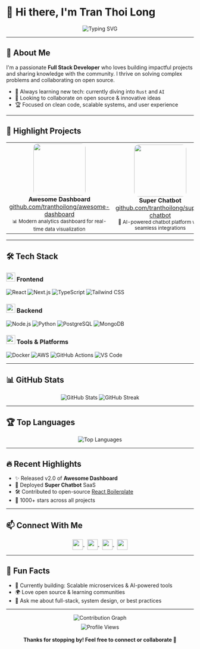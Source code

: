 # 👋 Hi there, I'm Tran Thoi Long

<div align="center">
  <img src="https://readme-typing-svg.herokuapp.com?font=Fira+Code&weight=500&size=28&pause=1000&color=00D4AA&center=true&vCenter=true&width=600&height=50&lines=Full+Stack+Developer;Open+Source+Contributor;Project+Builder+%26+Problem+Solver;Kiem+Cai+Con+Cac" alt="Typing SVG" />
</div>


---

## 🚀 About Me

I'm a passionate <b>Full Stack Developer</b> who loves building impactful projects and sharing knowledge with the community. I thrive on solving complex problems and collaborating on open source.

- 🌱 Always learning new tech: currently diving into <code>Rust</code> and <code>AI</code>
- 🤝 Looking to collaborate on open source & innovative ideas
- 🏆 Focused on clean code, scalable systems, and user experience

---

## 🌟 Highlight Projects

<table>
  <tr>
    <td align="center">
      <a href="https://github.com/tranthoilong/awesome-dashboard"><img src="https://github.com/tranthoilong/awesome-dashboard/raw/main/cover.png" width="140px" style="border-radius:12px;"/></a>
      <br/>
      <b>Awesome Dashboard</b><br/>
      <a href="https://github.com/tranthoilong/awesome-dashboard">github.com/tranthoilong/awesome-dashboard</a>
      <br/>
      <sub>📊 Modern analytics dashboard for real-time data visualization</sub>
    </td>
    <td align="center">
      <a href="https://github.com/tranthoilong/super-chatbot"><img src="https://github.com/tranthoilong/super-chatbot/raw/main/cover.png" width="140px" style="border-radius:12px;"/></a>
      <br/>
      <b>Super Chatbot</b><br/>
      <a href="https://github.com/tranthoilong/super-chatbot">github.com/tranthoilong/super-chatbot</a>
      <br/>
      <sub>🤖 AI-powered chatbot platform with seamless integrations</sub>
    </td>
    <td align="center">
      <a href="https://github.com/tranthoilong/ecommerce-starter"><img src="https://github.com/tranthoilong/ecommerce-starter/raw/main/cover.png" width="140px" style="border-radius:12px;"/></a>
      <br/>
      <b>Ecommerce Starter</b><br/>
      <a href="https://github.com/tranthoilong/ecommerce-starter">github.com/tranthoilong/ecommerce-starter</a>
      <br/>
      <sub>🛒 Full-featured e-commerce boilerplate (React, Node.js)</sub>
    </td>
  </tr>
</table>

---

## 🛠️ Tech Stack

### <img src="https://cdn.jsdelivr.net/gh/devicons/devicon/icons/react/react-original.svg" width="24px" /> Frontend
![React](https://img.shields.io/badge/React-20232A?style=for-the-badge&logo=react&logoColor=61DAFB)
![Next.js](https://img.shields.io/badge/Next.js-000?style=for-the-badge&logo=nextdotjs&logoColor=white)
![TypeScript](https://img.shields.io/badge/TypeScript-007ACC?style=for-the-badge&logo=typescript&logoColor=white)
![Tailwind CSS](https://img.shields.io/badge/Tailwind_CSS-38B2AC?style=for-the-badge&logo=tailwind-css&logoColor=white)

### <img src="https://cdn.jsdelivr.net/gh/devicons/devicon/icons/nodejs/nodejs-original.svg" width="24px" /> Backend
![Node.js](https://img.shields.io/badge/Node.js-43853D?style=for-the-badge&logo=node.js&logoColor=white)
![Python](https://img.shields.io/badge/Python-3776AB?style=for-the-badge&logo=python&logoColor=white)
![PostgreSQL](https://img.shields.io/badge/PostgreSQL-316192?style=for-the-badge&logo=postgresql&logoColor=white)
![MongoDB](https://img.shields.io/badge/MongoDB-4EA94B?style=for-the-badge&logo=mongodb&logoColor=white)

### <img src="https://cdn.jsdelivr.net/gh/devicons/devicon/icons/docker/docker-original.svg" width="24px" /> Tools & Platforms
![Docker](https://img.shields.io/badge/Docker-2CA5E0?style=for-the-badge&logo=docker&logoColor=white)
![AWS](https://img.shields.io/badge/AWS-FF9900?style=for-the-badge&logo=amazonaws&logoColor=white)
![GitHub Actions](https://img.shields.io/badge/GitHub_Actions-2088FF?style=for-the-badge&logo=github-actions&logoColor=white)
![VS Code](https://img.shields.io/badge/VS_Code-007ACC?style=for-the-badge&logo=visualstudiocode&logoColor=white)

---

## 📊 GitHub Stats

<div align="center">
  <img src="https://github-readme-stats.vercel.app/api?username=tranthoilong&show_icons=true&theme=radical&hide_border=true&bg_color=0D1117&title_color=00D4AA&icon_color=00D4AA&text_color=FFFFFF" alt="GitHub Stats" />
  <img src="https://github-readme-streak-stats.herokuapp.com/?user=tranthoilong&theme=radical&hide_border=true&background=0D1117&stroke=00D4AA&ring=00D4AA&fire=00D4AA&currStreakNum=FFFFFF&sideNums=FFFFFF&currStreakLabel=00D4AA&sideLabels=FFFFFF&dates=FFFFFF" alt="GitHub Streak" />
</div>

---

## 🏆 Top Languages

<div align="center">
  <img src="https://github-readme-stats.vercel.app/api/top-langs/?username=tranthoilong&layout=compact&theme=radical&hide_border=true&bg_color=0D1117&title_color=00D4AA&text_color=FFFFFF" alt="Top Languages" />
</div>

---

## 🔥 Recent Highlights

- ✨ Released v2.0 of <b>Awesome Dashboard</b>
- 🚀 Deployed <b>Super Chatbot</b> SaaS
- 🛠️ Contributed to open-source <a href="https://github.com/react-boilerplate/react-boilerplate">React Boilerplate</a>
- 🌟 1000+ stars across all projects

---

## 📫 Connect With Me

<div align="center">
  <a href="mailto:your.email@example.com" title="Email">
    <img src="https://cdn.jsdelivr.net/gh/devicons/devicon/icons/google/google-original.svg" width="28px" style="vertical-align:middle"/>
  </a>
  &nbsp;
  <a href="https://linkedin.com/in/your-linkedin" title="LinkedIn">
    <img src="https://cdn.jsdelivr.net/gh/devicons/devicon/icons/linkedin/linkedin-original.svg" width="28px" style="vertical-align:middle"/>
  </a>
  &nbsp;
  <a href="https://twitter.com/your-twitter" title="Twitter">
    <img src="https://cdn.jsdelivr.net/gh/devicons/devicon/icons/twitter/twitter-original.svg" width="28px" style="vertical-align:middle"/>
  </a>
  &nbsp;
  <a href="https://yourportfolio.com" title="Portfolio">
    <img src="https://cdn.jsdelivr.net/gh/devicons/devicon/icons/chrome/chrome-original.svg" width="28px" style="vertical-align:middle"/>
  </a>
</div>

---

## 🌱 Fun Facts

- 🎯 Currently building: Scalable microservices & AI-powered tools
- 🌍 Love open source & learning communities
- 💬 Ask me about full-stack, system design, or best practices

---

<div align="center">
  <img src="https://github-readme-activity-graph.vercel.app/graph?username=tranthoilong&bg_color=0D1117&color=00D4AA&line=00D4AA&point=FFFFFF&area=true&hide_border=true" alt="Contribution Graph" />
</div>

<div align="center" style="margin-top:8px">
  <img src="https://komarev.com/ghpvc/?username=tranthoilong&style=flat-square&color=00D4AA" alt="Profile Views" />
  <br><br>
  <b>Thanks for stopping by! Feel free to connect or collaborate 🚀</b>
</div>
